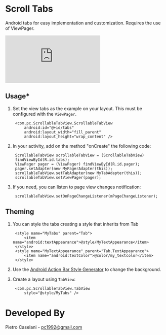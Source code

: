 Scroll Tabs
===

Android tabs for easy implementation and customization. Requires the use of ViewPager.

![Screenshot](http://desmond.imageshack.us/Himg338/scaled.php?server=338&filename=scrollsongs.png&res=landing)

Usage* 
---

1. Set the view tabs as the example on your layout. This must be configured with the `ViewPager`.

        <com.pc.ScrollableTabView.ScrollableTabView
        	android:id="@+id/tabs"
        	android:layout_width="fill_parent"
        	android:layout_height="wrap_content" />
        	
2. In your activity, add on the method "onCreate" the following code:

		ScrollableTabView scrollableTabView = (ScrollableTabView)
		findViewById(R.id.tabs);
        ViewPager pager = (ViewPager) findViewById(R.id.pager);
        pager.setAdapter(new MyPagerAdapter(this));
        scrollableTabView.setTabAdapter(new MyTabAdapter(this));
        scrollableTabView.setViewPager(pager);
        
3. If you need, you can listen to page view changes notification:

		scrollableTabView.setOnPageChangeListener(mPageChangeListener);
		
Theming
---

1. You can style the tabs creating a style that inherits from Tab

		<style name="MyTabs" parent="Tab">
	        <item name="android:textAppearance">@style/MyTextAppearance</item>
        </style>
        <style name="MyTextAppearance" parent="Tab.TextAppearance">
        	<item name="android:textColor">@color/my_textcolor</item>
        </style>
        
2. Use the [Android Action Bar Style Generator](http://jgilfelt.github.com/android-actionbarstylegenerator/#name=example&compat=sherlock&theme=light&actionbarstyle=solid&backColor=4a464a%2C100&secondaryColor=ffffff%2C100&tertiaryColor=db15db%2C100&accentColor=0e7015%2C100) to change the background.
3. Create a layout using `TabView`:

		<com.pc.ScrollableTabView.TabView
			style="@style/MyTabs" />



Developed By
============

Pietro Caselani - [pc1992@gmail.com](pc1992@gmail.com)